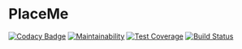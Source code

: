 # PlaceMe
[![Codacy Badge](https://api.codacy.com/project/badge/Grade/57effd4f5f344b69803c3f3bb225be91)](https://www.codacy.com/app/Hotckiss/PlaceMe?utm_source=github.com&amp;utm_medium=referral&amp;utm_content=Hotckiss/PlaceMe&amp;utm_campaign=Badge_Grade)
[![Maintainability](https://api.codeclimate.com/v1/badges/19790d9b2d9621e07aaa/maintainability)](https://codeclimate.com/github/Hotckiss/PlaceMe/maintainability)
[![Test Coverage](https://api.codeclimate.com/v1/badges/19790d9b2d9621e07aaa/test_coverage)](https://codeclimate.com/github/Hotckiss/PlaceMe/test_coverage)
[![Build Status](https://travis-ci.org/Hotckiss/PlaceMe.svg?branch=master)](https://travis-ci.org/Hotckiss/PlaceMe)
